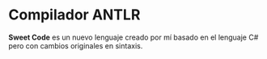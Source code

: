 # Compilador ANTLR
**Sweet Code** es un nuevo lenguaje creado por mí basado en el lenguaje C# pero con cambios originales en sintaxis.
